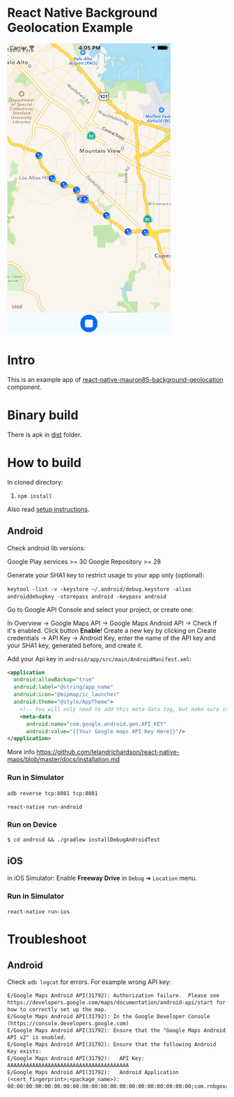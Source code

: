 # React Native Background Geolocation Example

![Screenshot](/screenshot.png)

# Intro

This is an example app of [react-native-mauron85-background-geolocation](https://www.npmjs.com/package/react-native-mauron85-background-geolocation) component.

# Binary build

There is apk in [dist](/dist) folder.

# How to build

In cloned directory:

1. `npm install`

Also read [setup instructions](https://www.npmjs.com/package/react-native-mauron85-background-geolocation).

## Android

Check android lib versions:

 Google Play services >= 30
 Google Repository >= 28

Generate your SHA1 key to restrict usage to your app only (optional):

`keytool -list -v -keystore ~/.android/debug.keystore -alias androiddebugkey -storepass android -keypass android`

Go to Google API Console and select your project, or create one:

In Overview -> Google Maps API -> Google Maps Android API -> Check if it's enabled. Click button **Enable**!
Create a new key by clicking on Create credentials -> API Key -> Android Key, enter the name of the API key and your SHA1 key, generated before, and create it.

Add your Api key in  `android/app/src/main/AndroidManifest.xml`:

```xml
<application
  android:allowBackup="true"
  android:label="@string/app_name"
  android:icon="@mipmap/ic_launcher"
  android:theme="@style/AppTheme">
    <!-- You will only need to add this meta-data tag, but make sure it's a child of application -->
    <meta-data
      android:name="com.google.android.geo.API_KEY"
      android:value="{{Your Google maps API Key Here}}"/>
</application>
```

More info https://github.com/lelandrichardson/react-native-maps/blob/master/docs/installation.md

### Run in Simulator

`adb reverse tcp:8081 tcp:8081`

`react-native run-android` 

### Run on Device

```
$ cd android && ./gradlew installDebugAndroidTest
```

## iOS

in iOS Simulator:
Enable **Freeway Drive** in `Debug` ➜ `Location` menu.

### Run in Simulator

`react-native run-ios`


# Troubleshoot

## Android

Check `adb logcat` for errors. For example wrong API key:

```
E/Google Maps Android API(31792): Authorization failure.  Please see https://developers.google.com/maps/documentation/android-api/start for how to correctly set up the map.
E/Google Maps Android API(31792): In the Google Developer Console (https://console.developers.google.com)
E/Google Maps Android API(31792): Ensure that the "Google Maps Android API v2" is enabled.
E/Google Maps Android API(31792): Ensure that the following Android Key exists:
E/Google Maps Android API(31792): 	API Key: AAAAAAAAAAAAAAAAAAAAAAAAAAAAAAAAAAAAAAA                                             
E/Google Maps Android API(31792): 	Android Application (<cert_fingerprint>;<package_name>): 00:00:00:00:00:00:00:00:00:00:00:00:00:00:00:00:00:00:00:00;com.rnbgexample
```
